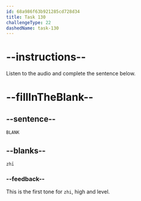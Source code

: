 ```yaml
---
id: 68a986f63b921285cd728d34
title: Task 130
challengeType: 22
dashedName: task-130
---
```


<!-- (Audio) A: zhī -->

# --instructions--

Listen to the audio and complete the sentence below.

# --fillInTheBlank--

## --sentence--

`BLANK`

## --blanks--

`zhī`

### --feedback--

This is the first tone for `zhi`, high and level.
